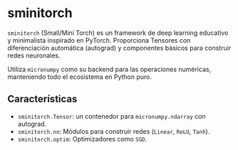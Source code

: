 # sminitorch

`sminitorch` (Small/Mini Torch) es un framework de deep learning educativo y minimalista inspirado en PyTorch. Proporciona Tensores con diferenciación automática (autograd) y componentes básicos para construir redes neuronales.

Utiliza `micronumpy` como su backend para las operaciones numéricas, manteniendo todo el ecosistema en Python puro.

## Características

- `sminitorch.Tensor`: un contenedor para `micronumpy.ndarray` con autograd.
- `sminitorch.nn`: Módulos para construir redes (`Linear`, `ReLU`, `Tanh`).
- `sminitorch.optim`: Optimizadores como `SGD`.
